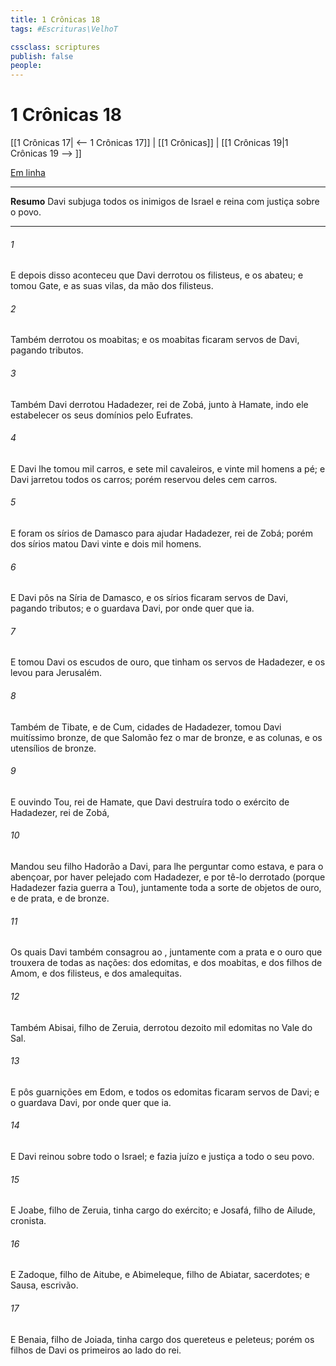 ```yaml
---
title: 1 Crônicas 18
tags: #Escrituras\VelhoT

cssclass: scriptures
publish: false
people:
---
```


# 1 Crônicas 18
[[1 Crônicas 17| <-- 1 Crônicas 17]] | [[1 Crônicas]] | [[1 Crônicas 19|1 Crônicas 19 --> ]]

[Em linha](https://churchofjesuschrist.org/study/scriptures/ot/1-chr/18?lang=por)

---
__Resumo__
Davi subjuga todos os inimigos de Israel e reina com justiça sobre o povo.

---
###### 1 
E depois disso aconteceu que Davi derrotou os filisteus, e os abateu; e tomou Gate, e as suas vilas, da mão dos filisteus.

###### 2 
Também derrotou os moabitas; e os moabitas ficaram servos de Davi, pagando tributos.

###### 3 
Também Davi derrotou Hadadezer, rei de Zobá, junto à Hamate, indo ele estabelecer os seus domínios pelo Eufrates.

###### 4 
E Davi lhe tomou mil carros, e sete mil cavaleiros, e vinte mil homens a pé; e Davi jarretou todos os  carros; porém reservou deles cem carros.

###### 5 
E foram os sírios de Damasco para ajudar Hadadezer, rei de Zobá; porém dos sírios matou Davi vinte e dois mil homens.

###### 6 
E Davi pôs  na Síria de Damasco, e os sírios ficaram servos de Davi, pagando tributos; e o  guardava Davi, por onde quer que ia.

###### 7 
E tomou Davi os escudos de ouro, que tinham os servos de Hadadezer, e os levou para Jerusalém.

###### 8 
Também de Tibate, e de Cum, cidades de Hadadezer, tomou Davi muitíssimo bronze, de que Salomão fez o mar de bronze, e as colunas, e os utensílios de bronze.

###### 9 
E ouvindo Tou, rei de Hamate, que Davi destruíra todo o exército de Hadadezer, rei de Zobá,

###### 10 
Mandou seu filho Hadorão a Davi, para lhe perguntar como estava, e para o abençoar, por haver pelejado com Hadadezer, e por tê-lo derrotado (porque Hadadezer fazia guerra a Tou),  juntamente toda a sorte de objetos de ouro, e de prata, e de bronze.

###### 11 
Os quais Davi também consagrou ao , juntamente com a prata e o ouro que trouxera de todas as  nações: dos edomitas, e dos moabitas, e dos filhos de Amom, e dos filisteus, e dos amalequitas.

###### 12 
Também Abisai, filho de Zeruia, derrotou dezoito mil edomitas no Vale do Sal.

###### 13 
E pôs guarnições em Edom, e todos os edomitas ficaram servos de Davi; e o  guardava Davi, por onde quer que ia.

###### 14 
E Davi reinou sobre todo o Israel; e fazia juízo e justiça a todo o seu povo.

###### 15 
E Joabe, filho de Zeruia, tinha cargo do exército; e Josafá, filho de Ailude,  cronista.

###### 16 
E Zadoque, filho de Aitube, e Abimeleque, filho de Abiatar,  sacerdotes; e Sausa, escrivão.

###### 17 
E Benaia, filho de Joiada, tinha cargo dos quereteus e peleteus; porém os filhos de Davi  os primeiros ao lado do rei.

